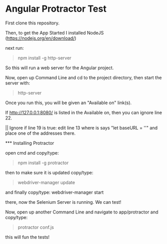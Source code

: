 Angular Protractor Test
==============================

First clone this repository.

Then, to get the App Started I installed NodeJS (https://nodejs.org/en/download/)

next run: 
> npm install -g http-server

So this will run a web server for the Angular project.

Now, open up Command Line and cd to the project directory, then start the server with: 	
> http-server


Once you run this, you will be given an "Available on" link(s). 

If http://127.0.0.1:8080/ is listed in the Available on, then you can ignore
line 22. 

|| Ignore if line 19 is true: edit line 13 where is says "let baseURL = ''" and place one of the addresses there.

*** Installing Protractor

open cmd and copy/type:
>npm install -g protractor

then to make sure it is updated copy/type:
> webdriver-manager update

and finally copy/type:
webdriver-manager start

there, now the Selenium Server is running. We can test! 

Now, open up another Command Line and navigate to app/protractor
and copy/type:
> protractor conf.js

this will fun the tests!

